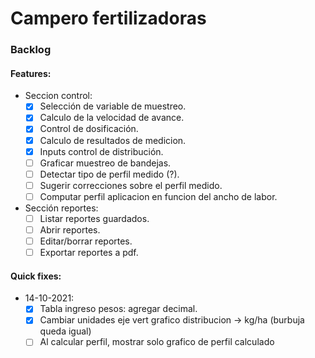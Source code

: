 # Campero fertilizadoras

### Backlog

#### Features:

  - Seccion control:  
    - [x] Selección de variable de muestreo.  
    - [x] Calculo de la velocidad de avance.  
    - [x] Control de dosificación.  
    - [x] Calculo de resultados de medicion.  
    - [x] Inputs control de distribución.  
    - [ ] Graficar muestreo de bandejas.  
    - [ ] Detectar tipo de perfil medido (?).  
    - [ ] Sugerir correcciones sobre el perfil medido.  
    - [ ] Computar perfil aplicacion en funcion del ancho de labor.  
  - Sección reportes:
    - [ ] Listar reportes guardados.  
    - [ ] Abrir reportes.  
    - [ ] Editar/borrar reportes.  
    - [ ] Exportar reportes a pdf.  

#### Quick fixes:

  - 14-10-2021:  
    - [x] Tabla ingreso pesos: agregar decimal.  
    - [x] Cambiar unidades eje vert grafico distribucion -> kg/ha (burbuja queda igual)  
    - [ ] Al calcular perfil, mostrar solo grafico de perfil calculado